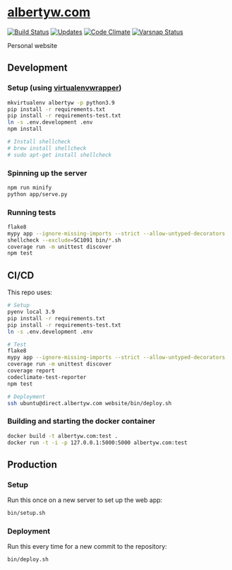 # [albertyw.com](https://www.albertyw.com)

[![Build Status](https://drone.albertyw.com/api/badges/albertyw/albertyw.com/status.svg)](https://drone.albertyw.com/albertyw/albertyw.com)
[![Updates](https://pyup.io/repos/github/albertyw/albertyw.com/shield.svg)](https://pyup.io/repos/github/albertyw/albertyw.com/)
[![Code Climate](https://codeclimate.com/github/albertyw/albertyw.com/badges/gpa.svg)](https://codeclimate.com/github/albertyw/albertyw.com)
[![Varsnap Status](https://www.varsnap.com/project/6bf37bef-44a3-4c93-947b-47a21f2d3f3a/varsnap_badge.svg)](https://www.varsnap.com/project/6bf37bef-44a3-4c93-947b-47a21f2d3f3a/)

Personal website

## Development

### Setup (using [virtualenvwrapper](https://virtualenvwrapper.readthedocs.io/en/latest/))

```bash
mkvirtualenv albertyw -p python3.9
pip install -r requirements.txt
pip install -r requirements-test.txt
ln -s .env.development .env
npm install

# Install shellcheck
# brew install shellcheck
# sudo apt-get install shellcheck
```

### Spinning up the server

```bash
npm run minify
python app/serve.py
```

### Running tests

```bash
flake8
mypy app --ignore-missing-imports --strict --allow-untyped-decorators
shellcheck --exclude=SC1091 bin/*.sh
coverage run -m unittest discover
npm test
```

## CI/CD

This repo uses:

```bash
# Setup
pyenv local 3.9
pip install -r requirements.txt
pip install -r requirements-test.txt
ln -s .env.development .env

# Test
flake8
mypy app --ignore-missing-imports --strict --allow-untyped-decorators
coverage run -m unittest discover
coverage report
codeclimate-test-reporter
npm test

# Deployment
ssh ubuntu@direct.albertyw.com website/bin/deploy.sh
```

### Building and starting the docker container

```bash
docker build -t albertyw.com:test .
docker run -t -i -p 127.0.0.1:5000:5000 albertyw.com:test
```

## Production

### Setup

Run this once on a new server to set up the web app:

```bash
bin/setup.sh
```

### Deployment

Run this every time for a new commit to the repository:

```bash
bin/deploy.sh
```
